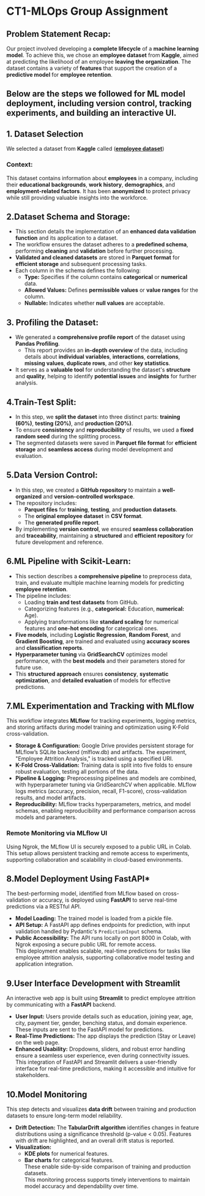 # CT1-MLOps Group Assignment 

## Problem Statement Recap:  
Our project involved developing a **complete lifecycle** of a **machine learning model**. To achieve this, we chose an **employee dataset** from **Kaggle**, aimed at predicting the likelihood of an employee **leaving the organization**. The dataset contains a variety of **features** that support the creation of a **predictive model** for **employee retention**.
<br>
## Below are the steps we followed for ML model deployment, including version control, tracking experiments, and building an interactive UI. 

## 1. Dataset Selection
We selected a dataset from **Kaggle** called ([**employee dataset**](https://www.kaggle.com/datasets/tawfikelmetwally/employee-dataset))  
### Context: 
This dataset contains information about **employees** in a company, including their **educational backgrounds**, **work history**, **demographics**, and **employment-related factors**. It has been **anonymized** to protect privacy while still providing valuable insights into the workforce.
## 2.Dataset Schema and Storage:  
- This section details the implementation of an **enhanced data validation function** and its application to a dataset.  
- The workflow ensures the dataset adheres to a **predefined schema**, performing **cleaning** and **validation** before further processing.  
- **Validated and cleaned datasets** are stored in **Parquet format** for **efficient storage** and subsequent processing tasks.  
- Each column in the schema defines the following:  
  - **Type:** Specifies if the column contains **categorical** or **numerical** data.  
  - **Allowed Values:** Defines **permissible values** or **value ranges** for the column.  
  - **Nullable:** Indicates whether **null values** are acceptable.  
## 3. Profiling the Dataset:  
- We generated a **comprehensive profile report** of the dataset using **Pandas Profiling**.  
  - This report provides an **in-depth overview** of the data, including details about **individual variables**, **interactions**, **correlations**, **missing values**, **duplicate rows**, and other **key statistics**.  
- It serves as a **valuable tool** for understanding the dataset's **structure** and **quality**, helping to identify **potential issues** and **insights** for further analysis.  
## 4.Train-Test Split:  
- In this step, we **split the dataset** into three distinct parts: **training (60%)**, **testing (20%)**, and **production (20%)**.  
- To ensure **consistency** and **reproducibility** of results, we used a **fixed random seed** during the splitting process.  
- The segmented datasets were saved in **Parquet file format** for **efficient storage** and **seamless access** during model development and evaluation.  
## 5.Data Version Control:  
- In this step, we created a **GitHub repository** to maintain a **well-organized** and **version-controlled workspace**.  
- The repository includes:  
  - **Parquet files** for **training**, **testing**, and **production datasets**.  
  - The **original employee dataset** in **CSV format**.  
  - The **generated profile report**.  
- By implementing **version control**, we ensured **seamless collaboration** and **traceability**, maintaining a **structured** and **efficient repository** for future development and reference.  
## 6.ML Pipeline with Scikit-Learn:  
- This section describes a **comprehensive pipeline** to preprocess data, train, and evaluate multiple machine learning models for predicting **employee retention**.  
- The pipeline includes:  
  - Loading **train and test datasets** from GitHub.  
  - Categorizing features (e.g., **categorical:** Education, **numerical:** Age).  
  - Applying transformations like **standard scaling** for numerical features and **one-hot encoding** for categorical ones.  
- **Five models**, including **Logistic Regression**, **Random Forest**, and **Gradient Boosting**, are trained and evaluated using **accuracy scores** and **classification reports**.  
- **Hyperparameter tuning** via **GridSearchCV** optimizes model performance, with the **best models** and their parameters stored for future use.  
- This **structured approach** ensures **consistency**, **systematic optimization**, and **detailed evaluation** of models for effective predictions. 
## 7.ML Experimentation and Tracking with MLflow 
This workflow integrates **MLflow** for tracking experiments, logging metrics, and storing artifacts during model training and optimization using K-Fold cross-validation.  
- **Storage & Configuration:** Google Drive provides persistent storage for MLflow’s SQLite backend (mlflow.db) and artifacts. The experiment, "Employee Attrition Analysis," is tracked using a specified URI.  
- **K-Fold Cross-Validation:** Training data is split into five folds to ensure robust evaluation, testing all portions of the data.  
- **Pipeline & Logging:** Preprocessing pipelines and models are combined, with hyperparameter tuning via GridSearchCV when applicable. MLflow logs metrics (accuracy, precision, recall, F1-score), cross-validation results, and model artifacts.  
- **Reproducibility:** MLflow tracks hyperparameters, metrics, and model schemas, enabling reproducibility and performance comparison across models and parameters.  
### Remote Monitoring via MLflow UI 
Using Ngrok, the MLflow UI is securely exposed to a public URL in Colab. This setup allows persistent tracking and remote access to experiments, supporting collaboration and scalability in cloud-based environments. 
## 8.Model Deployment Using FastAPI* 
The best-performing model, identified from MLflow based on cross-validation or accuracy, is deployed using **FastAPI** to serve real-time predictions via a RESTful API.  
- **Model Loading:** The trained model is loaded from a pickle file.  
- **API Setup:** A FastAPI app defines endpoints for prediction, with input validation handled by Pydantic's `PredictionInput` schema.  
- **Public Accessibility:** The API runs locally on port 8000 in Colab, with Ngrok exposing a secure public URL for remote access.  
This deployment enables scalable, real-time predictions for tasks like employee attrition analysis, supporting collaborative model testing and application integration.
## 9.User Interface Development with Streamlit 
An interactive web app is built using **Streamlit** to predict employee attrition by communicating with a **FastAPI** backend.  
- **User Input:** Users provide details such as education, joining year, age, city, payment tier, gender, benching status, and domain experience. These inputs are sent to the FastAPI model for predictions.  
- **Real-Time Predictions:** The app displays the prediction (Stay or Leave) on the web page.  
- **Enhanced Usability:** Dropdowns, sliders, and robust error handling ensure a seamless user experience, even during connectivity issues.  
This integration of FastAPI and Streamlit delivers a user-friendly interface for real-time predictions, making it accessible and intuitive for stakeholders.  
## 10.Model Monitoring  
This step detects and visualizes **data drift** between training and production datasets to ensure long-term model reliability.  
- **Drift Detection:** The **TabularDrift algorithm** identifies changes in feature distributions using a significance threshold (p-value < 0.05). Features with drift are highlighted, and an overall drift status is reported.  
- **Visualization:**  
  - **KDE plots** for numerical features.  
  - **Bar charts** for categorical features.  
  These enable side-by-side comparison of training and production datasets.  
This monitoring process supports timely interventions to maintain model accuracy and dependability over time.

